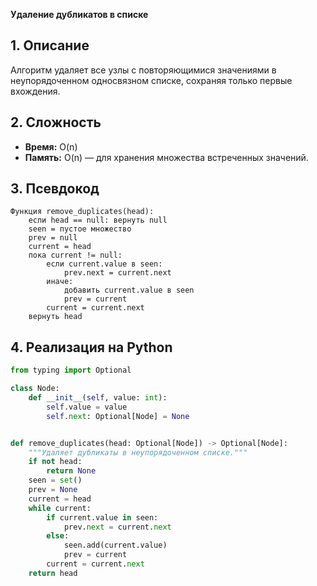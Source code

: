 **Удаление дубликатов в списке**

## 1. Описание
Алгоритм удаляет все узлы с повторяющимися значениями в неупорядоченном односвязном списке, сохраняя только первые вхождения.

## 2. Сложность
- **Время:** O(n)
- **Память:** O(n) — для хранения множества встреченных значений.

## 3. Псевдокод
```text
Функция remove_duplicates(head):
    если head == null: вернуть null
    seen = пустое множество
    prev = null
    current = head
    пока current != null:
        если current.value в seen:
            prev.next = current.next
        иначе:
            добавить current.value в seen
            prev = current
        current = current.next
    вернуть head
```

## 4. Реализация на Python
```python
from typing import Optional

class Node:
    def __init__(self, value: int):
        self.value = value
        self.next: Optional[Node] = None


def remove_duplicates(head: Optional[Node]) -> Optional[Node]:
    """Удаляет дубликаты в неупорядоченном списке."""
    if not head:
        return None
    seen = set()
    prev = None
    current = head
    while current:
        if current.value in seen:
            prev.next = current.next
        else:
            seen.add(current.value)
            prev = current
        current = current.next
    return head
```

